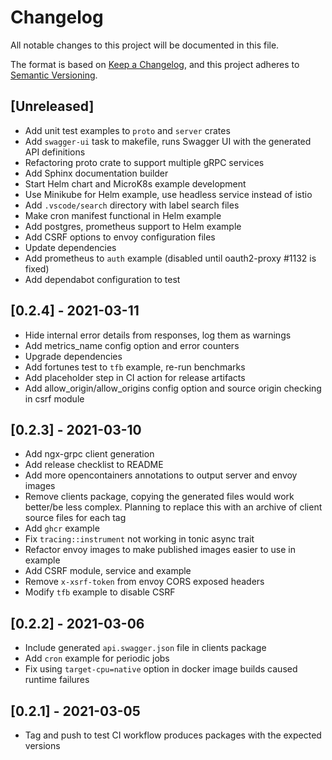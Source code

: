 # Changelog

All notable changes to this project will be documented in this file.

The format is based on [Keep a Changelog](https://keepachangelog.com/en/1.0.0/),
and this project adheres to [Semantic Versioning](https://semver.org/spec/v2.0.0.html).

## [Unreleased]

-   Add unit test examples to `proto` and `server` crates
-   Add `swagger-ui` task to makefile, runs Swagger UI with the generated API definitions
-   Refactoring proto crate to support multiple gRPC services
-   Add Sphinx documentation builder
-   Start Helm chart and MicroK8s example development
-   Use Minikube for Helm example, use headless service instead of istio
-   Add `.vscode/search` directory with label search files
-   Make cron manifest functional in Helm example
-   Add postgres, prometheus support to Helm example
-   Add CSRF options to envoy configuration files
-   Update dependencies
-   Add prometheus to `auth` example (disabled until oauth2-proxy #1132 is fixed)
-   Add dependabot configuration to test

## [0.2.4] - 2021-03-11

-   Hide internal error details from responses, log them as warnings
-   Add metrics_name config option and error counters
-   Upgrade dependencies
-   Add fortunes test to `tfb` example, re-run benchmarks
-   Add placeholder step in CI action for release artifacts
-   Add allow_origin/allow_origins config option and source origin checking in csrf module

## [0.2.3] - 2021-03-10

-   Add ngx-grpc client generation
-   Add release checklist to README
-   Add more opencontainers annotations to output server and envoy images
-   Remove clients package, copying the generated files would work better/be less complex. Planning to replace this with an archive of client source files for each tag
-   Add `ghcr` example
-   Fix `tracing::instrument` not working in tonic async trait
-   Refactor envoy images to make published images easier to use in example
-   Add CSRF module, service and example
-   Remove `x-xsrf-token` from envoy CORS exposed headers
-   Modify `tfb` example to disable CSRF

## [0.2.2] - 2021-03-06

-   Include generated `api.swagger.json` file in clients package
-   Add `cron` example for periodic jobs
-   Fix using `target-cpu=native` option in docker image builds caused runtime failures

## [0.2.1] - 2021-03-05

-   Tag and push to test CI workflow produces packages with the expected versions

